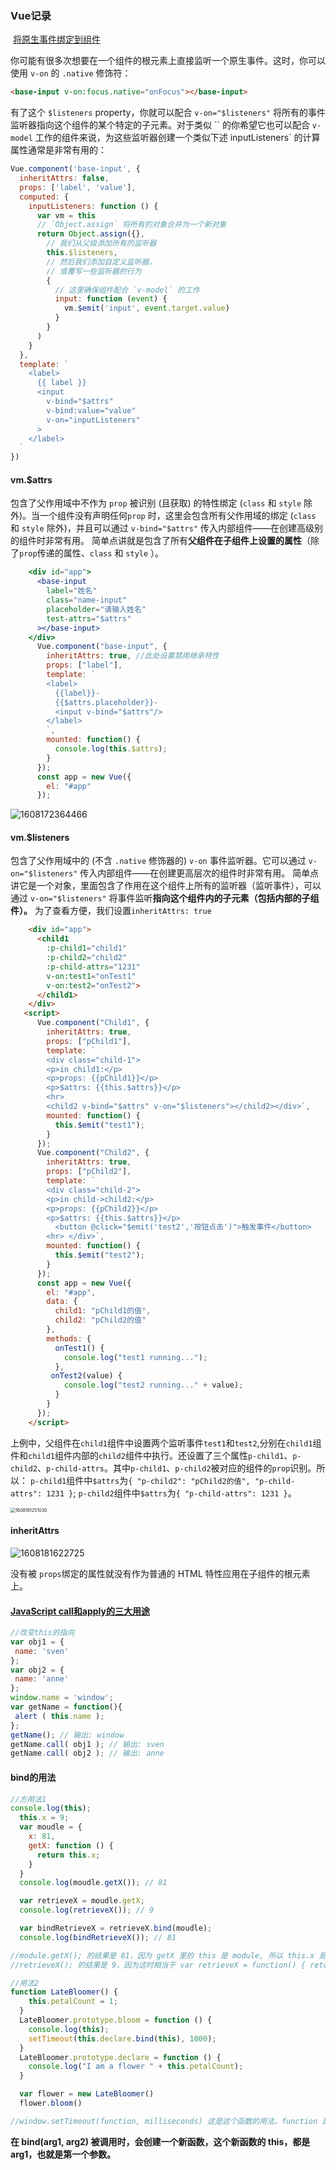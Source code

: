 ### Vue记录

​	[将原生事件绑定到组件](https://cn.vuejs.org/v2/guide/components-custom-events.html#将原生事件绑定到组件)

​	 你可能有很多次想要在一个组件的根元素上直接监听一个原生事件。这时，你可以使用 `v-on` 的 `.native` 修饰符： 

```html
<base-input v-on:focus.native="onFocus"></base-input>
```

 有了这个 `$listeners` property，你就可以配合 `v-on="$listeners"` 将所有的事件监听器指向这个组件的某个特定的子元素。对于类似 `` 的你希望它也可以配合 `v-model` 工作的组件来说，为这些监听器创建一个类似下述 inputListeners` 的计算属性通常是非常有用的： 

```js
Vue.component('base-input', {
  inheritAttrs: false,
  props: ['label', 'value'],
  computed: {
    inputListeners: function () {
      var vm = this
      // `Object.assign` 将所有的对象合并为一个新对象
      return Object.assign({},
        // 我们从父级添加所有的监听器
        this.$listeners,
        // 然后我们添加自定义监听器，
        // 或覆写一些监听器的行为
        {
          // 这里确保组件配合 `v-model` 的工作
          input: function (event) {
            vm.$emit('input', event.target.value)
          }
        }
      )
    }
  },
  template: `
    <label>
      {{ label }}
      <input
        v-bind="$attrs"
        v-bind:value="value"
        v-on="inputListeners"
      >
    </label>
  `
})
```

#### vm.$attrs

包含了父作用域中不作为 `prop` 被识别 (且获取) 的特性绑定 (`class` 和 `style` 除外)。当一个组件没有声明任何`prop` 时，这里会包含所有父作用域的绑定 (`class` 和 `style` 除外)，并且可以通过 `v-bind="$attrs"` 传入内部组件——在创建高级别的组件时非常有用。
 简单点讲就是包含了所有**父组件在子组件上设置的属性**（除了`prop`传递的属性、`class` 和 `style` ）。

```jsx
    <div id="app">
      <base-input
        label="姓名"
        class="name-input"
        placeholder="请输入姓名"
        test-attrs="$attrs"
      ></base-input>
    </div>
      Vue.component("base-input", {
        inheritAttrs: true, //此处设置禁用继承特性
        props: ["label"],
        template: `
        <label>
          {{label}}-
          {{$attrs.placeholder}}-
          <input v-bind="$attrs"/>
        </label>
        `,
        mounted: function() {
          console.log(this.$attrs);
        }
      });
      const app = new Vue({
        el: "#app"
      });
```

![1608172364466](C:\Users\18567\AppData\Roaming\Typora\typora-user-images\1608172364466.png)

#### vm.$listeners

包含了父作用域中的 (不含 `.native` 修饰器的) `v-on` 事件监听器。它可以通过 `v-on="$listeners"` 传入内部组件——在创建更高层次的组件时非常有用。
 简单点讲它是一个对象，里面包含了作用在这个组件上所有的监听器（监听事件），可以通过 `v-on="$listeners"` 将事件监听**指向这个组件内的子元素（包括内部的子组件）。**
 为了查看方便，我们设置`inheritAttrs: true`

```html
    <div id="app">
      <child1
        :p-child1="child1"
        :p-child2="child2"
        :p-child-attrs="1231"
        v-on:test1="onTest1"
        v-on:test2="onTest2">
      </child1>
    </div>
   <script>
      Vue.component("Child1", {
        inheritAttrs: true,
        props: ["pChild1"],
        template: `
        <div class="child-1">
        <p>in child1:</p>
        <p>props: {{pChild1}}</p>
        <p>$attrs: {{this.$attrs}}</p>
        <hr>
        <child2 v-bind="$attrs" v-on="$listeners"></child2></div>`,
        mounted: function() {
          this.$emit("test1");
        }
      });
      Vue.component("Child2", {
        inheritAttrs: true,	
        props: ["pChild2"],
        template: `
        <div class="child-2">
        <p>in child->child2:</p>
        <p>props: {{pChild2}}</p>
        <p>$attrs: {{this.$attrs}}</p>
          <button @click="$emit('test2','按钮点击')">触发事件</button>
        <hr> </div>`,
        mounted: function() {
          this.$emit("test2");
        }
      });
      const app = new Vue({
        el: "#app",
        data: {
          child1: "pChild1的值",
          child2: "pChild2的值"
        },
        methods: {
          onTest1() {
            console.log("test1 running...");
          },
         onTest2(value) {
            console.log("test2 running..." + value);
          }
        }
      });
    </script>
```

上例中，父组件在`child1`组件中设置两个监听事件`test1`和`test2`,分别在`child1`组件和`child1`组件内部的`child2`组件中执行。还设置了三个属性`p-child1`、`p-child2`、`p-child-attrs`。其中`p-child1`、`p-child2`被对应的组件的`prop`识别。所以：
 `p-child1`组件中`$attrs`为`{ "p-child2": "pChild2的值", "p-child-attrs": 1231 }`;
 `p-child2`组件中`$attrs`为`{ "p-child-attrs": 1231 }`。

<img src="C:\Users\18567\AppData\Roaming\Typora\typora-user-images\1608181251030.png" alt="1608181251030" style="zoom:50%;" />



#### inheritAttrs

![1608181622725](C:\Users\18567\AppData\Roaming\Typora\typora-user-images\1608181622725.png)

 没有被 `props`绑定的属性就没有作为普通的 HTML 特性应用在子组件的根元素上。 

#### [JavaScript call和apply的三大用途](https://www.cnblogs.com/liamlee/p/12215800.html)

```js
//改变this的指向
var obj1 = { 
 name: 'sven' 
}; 
var obj2 = { 
 name: 'anne' 
}; 
window.name = 'window'; 
var getName = function(){ 
 alert ( this.name ); 
}; 
getName(); // 输出: window 
getName.call( obj1 ); // 输出: sven 
getName.call( obj2 ); // 输出: anne 
```

#### bind的用法

```js
//方用法1  
console.log(this);
  this.x = 9;
  var moudle = {
    x: 81,
    getX: function () {
      return this.x;
    }
  }
  console.log(moudle.getX()); // 81

  var retrieveX = moudle.getX;
  console.log(retrieveX()); // 9

  var bindRetrieveX = retrieveX.bind(moudle);
  console.log(bindRetrieveX()); // 81

//module.getX(); 的结果是 81，因为 getX 里的 this 是 module, 所以 this.x 是 module 里的 x = 81。
//retrieveX(); 的结果是 9，因为这时相当于 var retrieveX = function() { return this.x; };， retrieveX(); 相当于在全局跑了遍函数里的内容，this.x 是 全局的 this.x = 9。

//用法2
function LateBloomer() {
    this.petalCount = 1;
  }
  LateBloomer.prototype.bloom = function () {
    console.log(this);
    setTimeout(this.declare.bind(this), 1000);
  }
  LateBloomer.prototype.declare = function () {
    console.log("I am a flower " + this.petalCount);
  }

  var flower = new LateBloomer()
  flower.bloom()

//window.setTimeout(function, milliseconds) 这是这个函数的用法，function 是延迟的函数，milliseconds 是延迟的时间。如果console.log(this.declare()); 一下就会发现, 结果是 undefined， console.log(this.declare.bind(this)); 的结果则是 declare 这个函数，在使用 bind() 了之后，会创建一个新的函数。
```

 **在 bind(arg1, arg2) 被调用时，会创建一个新函数，这个新函数的 this，都是 arg1，也就是第一个参数。** 